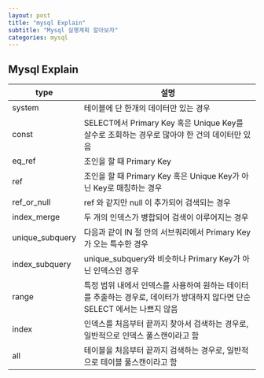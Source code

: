 ```yaml
---
layout: post  
title: "mysql Explain"  
subtitle: "Mysql 실행계획 알아보자"  
categories: mysql
---
```


## Mysql Explain 

| type            | 설명                                                                        |
|-----------------|---------------------------------------------------------------------------|
| system          | 테이블에 단 한개의 데이터만 있는 경우                                                     |
| const           | SELECT에서 Primary Key 혹은 Unique Key를 살수로 조회하는 경우로 많아야 한 건의 데이터만 있음         |
| eq_ref          | 조인을 할 때 Primary Key                                                       |
| ref             | 조인을 할 때 Primary Key 혹은 Unique Key가 아닌 Key로 매칭하는 경우                        |
| ref_or_null     | ref 와 같지만 null 이 추가되어 검색되는 경우                                             |
| index_merge     | 두 개의 인덱스가 병합되어 검색이 이루어지는 경우                                               |
| unique_subquery | 다음과 같이 IN 절 안의 서브쿼리에서 Primary Key가 오는 특수한 경우                              |
| index_subquery  | unique_subquery와 비슷하나 Primary Key가 아닌 인덱스인 경우                             |
| range           | 특정 범위 내에서 인덱스를 사용하여 원하는 데이터를 추출하는 경우로, 데이터가 방대하지 않다면 단순 SELECT 에서는 나쁘지 않음 |
| index           | 인덱스를 처음부터 끝까지 찾아서 검색하는 경우로, 일반적으로 인덱스 풀스캔이라고 함                            |
| all             | 테이블을 처음부터 끝까지 검색하는 경우로, 일반적으로 테이블 풀스캔이라고 함                                |
